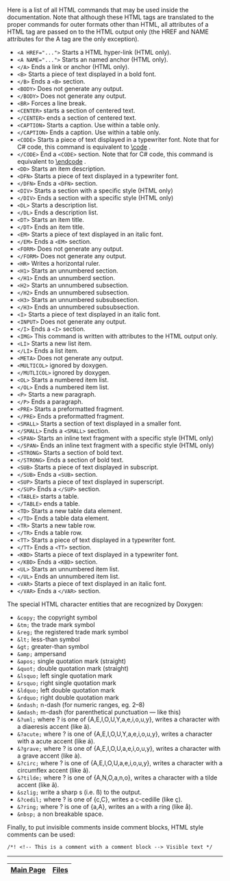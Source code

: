 Here is a list of all HTML commands that may be used inside the documentation. Note that although these HTML tags are translated to the proper commands for outer formats other than HTML, all attributes of a HTML tag are passed on to the HTML output only (the HREF and NAME attributes for the A tag are the only exception).

  * `<A HREF="...">` Starts a HTML hyper-link (HTML only).
  * `<A NAME="...">` Starts an named anchor (HTML only).
  * `</A>` Ends a link or anchor (HTML only).
  * `<B>` Starts a piece of text displayed in a bold font.
  * `</B>` Ends a `<B>` section.
  * `<BODY>` Does not generate any output.
  * `</BODY>` Does not generate any output.
  * `<BR>` Forces a line break.
  * `<CENTER>` starts a section of centered text.
  * `</CENTER>` ends a section of centered text.
  * `<CAPTION>` Starts a caption. Use within a table only.
  * `</CAPTION>` Ends a caption. Use within a table only.
  * `<CODE>` Starts a piece of text displayed in a typewriter font. Note that for C# code, this command is equivalent to [\code](Doxygen_commands.md) .
  * `</CODE>` End a `<CODE>` section. Note that for C# code, this command is equivalent to [\endcode](Doxygen_commands.md) .
  * `<DD>` Starts an item description.
  * `<DFN>` Starts a piece of text displayed in a typewriter font.
  * `</DFN>` Ends a `<DFN>` section.
  * `<DIV>` Starts a section with a specific style (HTML only)
  * `</DIV>` Ends a section with a specific style (HTML only)
  * `<DL>` Starts a description list.
  * `</DL>` Ends a description list.
  * `<DT>` Starts an item title.
  * `</DT>` Ends an item title.
  * `<EM>` Starts a piece of text displayed in an italic font.
  * `</EM>` Ends a `<EM>` section.
  * `<FORM>` Does not generate any output.
  * `</FORM>` Does not generate any output.
  * `<HR>` Writes a horizontal ruler.
  * `<H1>` Starts an unnumbered section.
  * `</H1>` Ends an unnumberd section.
  * `<H2>` Starts an unnumbered subsection.
  * `</H2>` Ends an unnumbered subsection.
  * `<H3>` Starts an unnumbered subsubsection.
  * `</H3>` Ends an unnumbered subsubsection.
  * `<I>` Starts a piece of text displayed in an italic font.
  * `<INPUT>` Does not generate any output.
  * `</I>` Ends a `<I>` section.
  * `<IMG>` This command is written with attributes to the HTML output only.
  * `<LI>` Starts a new list item.
  * `</LI>` Ends a list item.
  * `<META>` Does not generate any output.
  * `<MULTICOL>` ignored by doxygen.
  * `</MUTLICOL>` ignored by doxygen.
  * `<OL>` Starts a numbered item list.
  * `</OL>` Ends a numbered item list.
  * `<P>` Starts a new paragraph.
  * `</P>` Ends a paragraph.
  * `<PRE>` Starts a preformatted fragment.
  * `</PRE>` Ends a preformatted fragment.
  * `<SMALL>` Starts a section of text displayed in a smaller font.
  * `</SMALL>` Ends a `<SMALL>` section.
  * `<SPAN>` Starts an inline text fragment with a specific style (HTML only)
  * `</SPAN>` Ends an inline text fragment with a specific style (HTML only)
  * `<STRONG>` Starts a section of bold text.
  * `</STRONG>` Ends a section of bold text.
  * `<SUB>` Starts a piece of text displayed in subscript.
  * `</SUB>` Ends a `<SUB>` section.
  * `<SUP>` Starts a piece of text displayed in superscript.
  * `</SUP>` Ends a `</SUP>` section.
  * `<TABLE>` starts a table.
  * `</TABLE>` ends a table.
  * `<TD>` Starts a new table data element.
  * `</TD>` Ends a table data element.
  * `<TR>` Starts a new table row.
  * `</TR>` Ends a table row.
  * `<TT>` Starts a piece of text displayed in a typewriter font.
  * `</TT>` Ends a `<TT>` section.
  * `<KBD>` Starts a piece of text displayed in a typewriter font.
  * `</KBD>` Ends a `<KBD>` section.
  * `<UL>` Starts an unnumbered item list.
  * `</UL>` Ends an unnumbered item list.
  * `<VAR>` Starts a piece of text displayed in an italic font.
  * `</VAR>` Ends a `</VAR>` section.


The special HTML character entities that are recognized by Doxygen:

  * `&copy;` the copyright symbol
  * `&tm;` the trade mark symbol
  * `&reg;` the registered trade mark symbol
  * `&lt;` less-than symbol
  * `&gt;` greater-than symbol
  * `&amp;` ampersand
  * `&apos;` single quotation mark (straight)
  * `&quot;` double quotation mark (straight)
  * `&lsquo;` left single quotation mark
  * `&rsquo;` right single quotation mark
  * `&ldquo;` left double quotation mark
  * `&rdquo;` right double quotation mark
  * `&ndash;` n-dash (for numeric ranges, eg. 2–8)
  * `&mdash;` m-dash (for parenthetical punctuation — like this)
  * `&?uml;` where ? is one of {A,E,I,O,U,Y,a,e,i,o,u,y}, writes a character with a diaeresis accent (like ä).
  * `&?acute;` where ? is one of {A,E,I,O,U,Y,a,e,i,o,u,y}, writes a character with a acute accent (like á).
  * `&?grave;` where ? is one of {A,E,I,O,U,a,e,i,o,u,y}, writes a character with a grave accent (like à).
  * `&?circ;` where ? is one of {A,E,I,O,U,a,e,i,o,u,y}, writes a character with a circumflex accent (like â).
  * `&?tilde;` where ? is one of {A,N,O,a,n,o}, writes a character with a tilde accent (like ã).
  * `&szlig;` write a sharp s (i.e. ß) to the output.
  * `&?cedil;` where ? is one of {c,C}, writes a c-cedille (like ç).
  * `&?ring;` where ? is one of {a,A}, writes an `a` with a ring (like å).
  * `&nbsp;` a non breakable space.


Finally, to put invisible comments inside comment blocks, HTML style comments can be used:
```
/*! <!-- This is a comment with a comment block --> Visible text */
```



---
| [Main Page](Doxygen.md) | [Files](Doxygen_files.md) |
|:------------------------|:--------------------------|